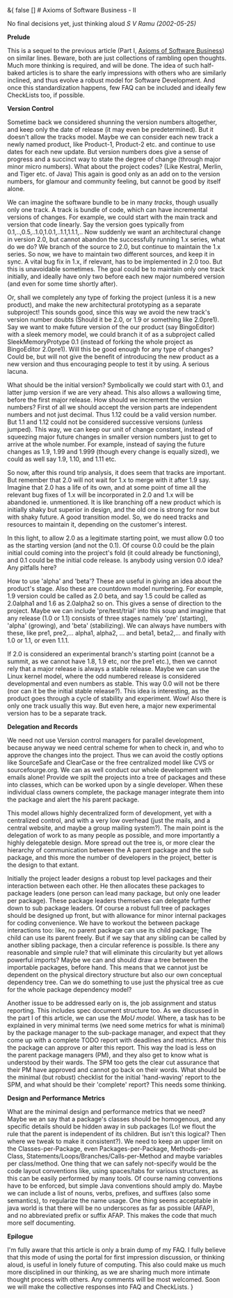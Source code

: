 &{<nil> false <nil> <nil> [] <nil> <nil> <nil> <nil> # Axioms of Software Business - II

No final decisions yet, just thinking aloud
*S V Ramu (2002-05-25)*

**Prelude**

This is a sequel to the previous article (Part I, [Axioms of Software Business](http://www.tattvum.com/Articles/2002/2002-03/2002-03-11/Ramu-SE-2002-03-10-AxiomsOfGovernance.html)) on similar lines. Beware, both are just collections of rambling open thoughts. Much more thinking is required, and will be done. The idea of such half-baked articles is to share the early impressions with others who are similarly inclined, and thus evolve a robust model for Software Development. And once this standardization happens, few FAQ can be included and ideally few CheckLists too, if possible.

**Version Control**

Sometime back we considered shunning the version numbers altogether, and keep only the date of release (it may even be predetermined). But it doesn't allow the tracks model. Maybe we can consider each new track a newly named product, like Product-1, Product-2 etc. and continue to use dates for each new update. But version numbers does give a sense of progress and a succinct way to state the degree of change (through major minor micro numbers). What about the project codes? (Like Kestral, Merlin, and Tiger etc. of Java) This again is good only as an add on to the version numbers, for glamour and community feeling, but cannot be good by itself alone.

We can imagine the software bundle to be in many *tracks*, though usually only one track. A track is bundle of code, which can have incremental versions of changes. For example, we could start with the main track and version that code linearly. Say the version goes typically from 0.1,..,0.5,..1.0,1.0.1,..1.1,1.1.1,.. Now suddenly we want an architectural change in version 2.0, but cannot abandon the successfully running 1.x series, what do we do? We branch of the source to 2.0, but continue to maintain the 1.x series. So now, we have to maintain two different sources, and keep it in sync. A vital bug fix in 1.x, if relevant, has to be implemented in 2.0 too. But this is unavoidable sometimes. The goal could be to maintain only one track initially, and ideally have only two before each new major numbered version (and even for some time shortly after).

Or, shall we completely any type of forking the project (unless it is a new product), and make the new architectural prototyping as a separate subproject! This sounds good, since this way we avoid the new track's version number doubts (Should it be 2.0, or 1.9 or something like 2.0pre1). Say we want to make future version of the our product (say BingoEditor) with a sleek memory model, we could branch it of as a subproject called SleekMemoryProtype 0.1 (instead of forking the whole project as BingoEditor 2.0pre1). Will this be good enough for any type of changes? Could be, but will not give the benefit of introducing the new product as a new version and thus encouraging people to test it by using. A serious lacuna.

What should be the initial version? Symbolically we could start with 0.1, and latter jump version if we are very ahead. This also allows a wallowing time, before the first major release. How should we increment the version numbers? First of all we should accept the version parts are independent numbers and not just decimal. Thus 1.12 could be a valid version number. But 1.1 and 1.12 could not be considered successive versions (unless jumped). This way, we can keep our unit of change constant, instead of squeezing major future changes in smaller version numbers just to get to arrive at the whole number. For example, instead of saying the future changes as 1.9, 1.99 and 1.999 (though every change is equally sized), we could as well say 1.9, 1.10, and 1.11 etc.

So now, after this round trip analysis, it does seem that tracks are important. But remember that 2.0 will not wait for 1.x to merge with it after 1.9 say. Imagine that 2.0 has a life of its own, and at some point of time all the relevant bug fixes of 1.x will be incorporated in 2.0 and 1.x will be abandoned ie. unmentioned. It is like branching off a new product which is initially shaky but superior in design, and the old one is strong for now but with shaky future. A good transition model. So, we do need tracks and resources to maintain it, depending on the customer's interest.

In this light, to allow 2.0 as a legitimate starting point, we must allow 0.0 too as the starting version (and not the 0.1). Of course 0.0 could be the plain initial could coming into the project's fold (it could already be functioning), and 0.1 could be the initial code release. Is anybody using version 0.0 idea? Any pitfalls here?

How to use 'alpha' and 'beta'? These are useful in giving an idea about the product's stage. Also these are countdown model numbering. For example, 1.9 version could be called as 2.0 beta, and say 1.5 could be called as 2.0alpha1 and 1.6 as 2.0alpha2 so on. This gives a sense of direction to the project. Maybe we can include 'pre/test/trial' into this soup and imagine that any release (1.0 or 1.1) consists of three stages namely 'pre' (starting), 'alpha' (growing), and 'beta' (stabilizing). We can always have numbers with these, like pre1, pre2,... alpha1, alpha2, ... and beta1, beta2,... and finally with 1.0 or 1.1, or even 1.1.1.

If 2.0 is considered an experimental branch's starting point (cannot be a summit, as we cannot have 1.8, 1.9 etc, nor the pre1 etc.), then we cannot rely that a major release is always a stable release. Maybe we can use the Linux kernel model, where the odd numbered release is considered developmental and even numbers as stable. This way 0.0 will not be there (nor can it be the initial stable release?). This idea is interesting, as the product goes through a cycle of stability and experiment. Wow! Also there is only one track usually this way. But even here, a major new experimental version has to be a separate track.

**Delegation and Records**

We need not use Version control managers for parallel development, because anyway we need central scheme for when to check in, and who to approve the changes into the project. Thus we can avoid the costly options like SourceSafe and ClearCase or the free centralized model like CVS or sourcefourge.org. We can as well conduct our whole development with emails alone! Provide we spilt the projects into a tree of packages and these into classes, which can be worked upon by a single developer. When these individual class owners complete, the package manager integrate them into the package and alert the his parent package.

This model allows highly decentralized form of development, yet with a centralized control, and with a very low overhead (just the mails, and a central website, and maybe a group mailing system?). The main point is the delegation of work to as many people as possible, and more importantly a highly delegateble design. More spread out the tree is, or more clear the hierarchy of communication between the A parent package and the sub package, and this more the number of developers in the project, better is the design to that extant.

Initially the project leader designs a robust top level packages and their interaction between each other. He then allocates these packages to package leaders (one person can lead many package, but only one leader per package). These package leaders themselves can delegate further down to sub package leaders. Of course a robust full tree of packages should be designed up front, but with allowance for minor internal packages for coding convenience. We have to workout the between package interactions too: like, no parent package can use its child package; The child can use its parent freely. But if we say that any sibling can be called by another sibling package, then a circular reference is possible. Is there any reasonable and simple rule? that will eliminate this circularity but yet allows powerful imports? Maybe we can and should draw a tree between the importable packages, before hand. This means that we cannot just be dependent on the physical directory structure but also our own conceptual dependency tree. Can we do something to use just the physical tree as cue for the whole package dependency model?

Another issue to be addressed early on is, the job assignment and status reporting. This includes spec document structure too. As we discussed in the part I of this article, we can use the *MoU model*. Where, a task has to be explained in very minimal terms (we need some metrics for what is minimal) by the package manager to the sub-package manager, and expect that they come up with a complete TODO report with deadlines and metrics. After this the package can approve or alter this report. This way the load is less on the parent package managers (PM), and they also get to know what is understood by their wards. The SPM too gets the clear cut assurance that their PM have approved and cannot go back on their words. What should be the minimal (but robust) checklist for the initial 'hand-waving' report to the SPM, and what should be their 'complete' report? This needs some thinking.

**Design and Performance Metrics**

What are the minimal design and performance metrics that we need? Maybe we an say that a package's classes should be homogenous, and any specific details should be hidden away in sub packages (Lo! we flout the rule that the parent is independent of its children. But isn't this logical? Then where we tweak to make it consistent?). We need to keep an upper limit on the Classes-per-Package, even Packages-per-Package, Methods-per-Class, Statements/Loops/Branches/Calls-per-Method and maybe variables per class/method. One thing that we can safely not-specify would be the code layout conventions like, using spaces/tabs for various structures, as this can be easily performed by many tools. Of course naming conventions have to be enforced, but simple Java conventions should amply do. Maybe we can include a list of nouns, verbs, prefixes, and suffixes (also some semantics), to regularize the name usage. One thing seems acceptable in java world is that there will be no underscores as far as possible (AFAP), and no abbreviated prefix or suffix AFAP. This makes the code that much more self documenting.

**Epilogue**

I'm fully aware that this article is only a brain dump of my FAQ. I fully believe that this mode of using the portal for first impression discussion, or thinking aloud, is useful in lonely future of computing. This also could make us much more disciplined in our thinking, as we are sharing much more intimate thought process with others. Any comments will be most welcomed. Soon we will make the collective responses into FAQ and CheckLists.
}
